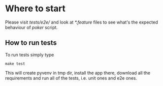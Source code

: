 # Where to start

Please visit *tests/e2e/* and look at *\*.feature* files to see what's the expected
behaviour of *poker* script.

## How to run tests

To run tests simply type
    
    make test

This will create pyvenv in tmp dir, install the app there, download all the
requirements and run all of the tests, i.e. unit ones and e2e ones. 

